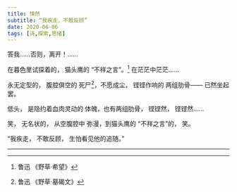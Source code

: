 ```yaml
---
title: 悚然
subtitle: “我疾走，不敢反顾”
date: 2020-06-06
tags: [诗,探索,思绪]
---
```


答我……否则，离开！……

<!--more-->

在暮色里试探着的，
猫头鹰的
“不祥之言”。[^1]
在茫茫中茫茫……

永无定型的，
腹腔俱空的
死尸[^2]，不愿成尘，
铿铿作响的
两组肋骨——
已然坐起罢。

低头，
是隐约着血肉灵动的
体魄，也有两组肋骨，
铿铿然，
铿铿然……

笑，
无名状的，
从空腹腔中
弥漫，到猫头鹰的
“不祥之言”的，
笑。

“我疾走，
不敢反顾，
生怕看见他的追随。”

---
[^1]:鲁迅 《野草·希望》
[^2]:鲁迅 《野草·墓碣文》
